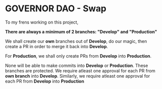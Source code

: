 # GOVERNOR DAO - Swap

To my frens working on this project,

**There are always a minimum of 2 branches: "Develop" and "Production"**

We shall create our **own** branches out of **Develop**, do our magic, then create a PR in order to merge it back into **Develop**.

For **Production**, we shall only create PRs from **Develop** into **Production**.

None will be able to make commits into **Develop** or **Production**. These branches are protected. We require atleast one approval for each PR from **own branch** into **Develop**. Similarly, we require atleast one approval for each PR from **Develop** into **Production**

